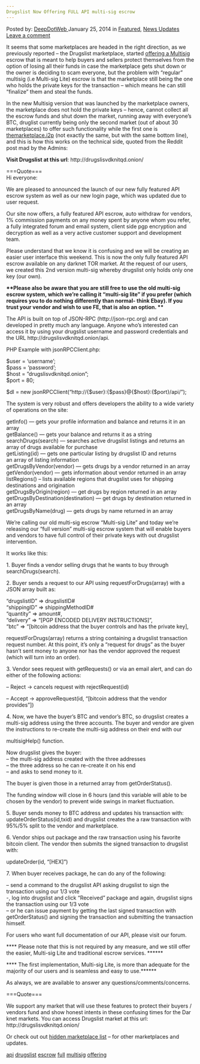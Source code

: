 ```yaml
---
Drugslist Now Offering FULL API multi-sig escrow
---
```

<article class="post-listing post-3644 post type-post status-publish format-standard has-post-thumbnail hentry  tag-api tag-drugslist tag-escrow tag-full tag-multisig tag-offering">
    <div class="post-inner">
        <span>Posted by: <a href="https://www.deepdotweb.com/author/admin/" title="">DeepDotWeb </a></span>
    <span>January 25, 2014</span>
    <span>in <a href="https://www.deepdotweb.com/category/deepdot-news/" rel="category tag">Featured</a>, <a href="https://www.deepdotweb.com/category/news-updates/" rel="category tag">News Updates</a></span>
    <span><a href="https://www.deepdotweb.com/2014/01/25/drugslist-now-offering-full-api-multi-sig-escrow/#respond">Leave a comment</a></span>
    </p>
    <div class="clear"></div>
    <div class="entry">
    <p>It seems that some marketplaces are headed in the right direction, as we previously reported &#8211; the Drugslist marketplace, started <a href="http://www.deepdotweb.com/2014/01/19/drugslist-marketplace-now-offering-multisig-escrow/">offering a Multisig</a> escrow that is meant to help buyers and sellers protect themselves from the option of losing all their funds in case the marketplace gets shut down or the owner is deciding to scam everyone, but the problem with &#8220;regular&#8221; multisig (i.e Multi-sig Lite) escrow is that the marketplace still being the one who holds the private keys for the transaction &#8211; which means he can still &#8220;finalize&#8221; them and steal the funds.</p>
    <p>In the new Multisig version that was launched by the marketplace owners, the marketplace does not hold the private keys &#8211; hence, cannot collect all the escrow funds and shut down the market, running away with everyone&#8217;s BTC, druglist currently being only the second market (out of about 30 marketplaces) to offer such functionality while the first one is  <a href="http://www.deepdotweb.com/2013/12/30/full-guide-how-to-access-i2p-sites-use-themarketplace-i2p/" target="_blank">themarketplace.i2p</a> (not exactly the same, but with the same bottom line), and this is how this works on the technical side, quoted from the Reddit post mad by the Admins:</p>
    <p><strong>Visit Drugslist at this url</strong>: http://drugslisvdknitqd.onion/</p>
    <p>===Quote===<br/>
    Hi everyone:</p>
    <p>We are pleased to announced the launch of our new fully featured API escrow system as well as our new login page, which was updated due to user request.</p>
    <p>Our site now offers, a fully featured API escrow, auto withdraw for vendors, 1% commission payments on any money spent by anyone whom you refer, a fully integrated forum and email system, client side pgp encryption and decryption as well as a very active customer support and development team.</p>
    <p>Please understand that we know it is confusing and we will be creating an easier user interface this weekend. This is now the only fully featured API escrow available on any darknet TOR market. At the request of our users, we created this 2nd version multi-sig whereby drugslist only holds only one key (our own).</p>
    <p><strong>**Please also be aware that you are still free to use the old multi-sig escrow system, which we&#8217;re calling it &#8220;multi-sig lite&#8221; if you prefer (which requires you to do nothing differently than normal- think Ebay). If you trust your vendor and wish to use FE, that is also an option. **</strong></p>
    <p>The API is built on top of JSON-RPC (http://json-rpc.org) and can developed in pretty much any language. Anyone who’s interested can access it by using your drugslist username and password credentials and the URL http://drugslisvdknitqd.onion/api.</p>
    <p>PHP Example with jsonRPCClient.php:</p>
    <p>$user = ‘username’;<br/>
    $pass = ‘password’;<br/>
    $host = &#8221;drugslisvdknitqd.onion”;<br/>
    $port = 80;</p>
    <p>$dl = new jsonRPCClient(&#8220;http://{$user}:{$pass}@{$host}:{$port}/api/&#8221;);</p>
    <p>The system is very robust and offers developers the ability to a wide variety of operations on the site:</p>
    <p>getInfo() — gets your profile information and balance and returns it in an array<br/>
    getBalance() — gets your balance and returns it as a string<br/>
    searchDrugs(search) — searches active drugslist listings and returns an<br/>
    array of drugs available for purchase<br/>
    getListing(id) — gets one particular listing by drugslist ID and returns<br/>
    an array of listing information<br/>
    getDrugsByVendor(vendor) &#8212; gets drugs by a vendor returned in an array<br/>
    getVendor(vendor) &#8212; gets information about vendor returned in an array<br/>
    listRegions() &#8211; lists available regions that drugslist uses for shipping destinations and origination<br/>
    getDrugsByOrigin(region) &#8212; get drugs by region returned in an array<br/>
    getDrugsByDestination(destination) &#8212; get drugs by destination returned in an array<br/>
    getDrugsByName(drug) &#8212; gets drugs by name returned in an array</p>
    <p>We’re calling our old multi-sig escrow “Multi-sig Lite” and today we&#8217;re releasing our &#8220;full version&#8221; multi-sig escrow system that will enable buyers and vendors to have full control of their private keys with out drugslist intervention.</p>
    <p>It works like this:</p>
    <p>1. Buyer finds a vendor selling drugs that he wants to buy through searchDrugs(search).</p>
    <p>2. Buyer sends a request to our API using requestForDrugs(array) with a JSON array built as:</p>
    <p>&#8220;drugslistID&#8221; =&gt; drugslistID#<br/>
    &#8220;shippingID&#8221; =&gt; shippingMethodID#<br/>
    &#8220;quantity&#8221; =&gt; amount#,<br/>
    &#8220;delivery&#8221; =&gt; “[PGP ENCODED DELIVERY INSTRUCTIONS]”,<br/>
    “btc&#8221; =&gt; “[bitcoin address that the buyer controls and has the private key],</p>
    <p>requestForDrugs(array) returns a string containing a drugslist transaction request number. At this point, it&#8217;s only a &#8220;request for drugs&#8221; as the buyer hasn&#8217;t sent money to anyone nor has the vendor approved the request (which will turn into an order).</p>
    <p>3. Vendor sees request with getRequests() or via an email alert, and can do either of the following actions:</p>
    <p>&#8211; Reject -&gt; cancels request with rejectRequest(id)</p>
    <p>&#8211; Accept -&gt; approveRequest(id, “[bitcoin address that the vendor provides”])</p>
    <p>4. Now, we have the buyer’s BTC and vendor’s BTC, so drugslist creates a multi-sig address using the three accounts. The buyer and vendor are given the instructions to re-create the multi-sig address on their end with our</p>
    <p>multisigHelp() function.</p>
    <p>Now drugslist gives the buyer:<br/>
    &#8211; the multi-sig address created with the three addresses<br/>
    &#8211; the three address so he can re-create it on his end<br/>
    &#8211; and asks to send money to it.</p>
    <p>The buyer is given those in a returned array from getOrderStatus().</p>
    <p>The funding window will close in 6 hours (and this variable will able to be chosen by the vendor) to prevent wide swings in market fluctuation.</p>
    <p>5. Buyer sends money to BTC address and updates his transaction with: updateOrderStatus(id,txid) and drugslist creates the a raw transaction with 95%/5% split to the vendor and marketplace.</p>
    <p>6. Vendor ships out package and the raw transaction using his favorite bitcoin client. The vendor then submits the signed transaction to drugslist with:</p>
    <p>updateOrder(id, “[HEX]”)</p>
    <p>7. When buyer receives package, he can do any of the following:</p>
    <p>&#8211; send a command to the drugslist API asking drugslist to sign the transaction using our 1/3 vote<br/>
    -, log into drugslist and click “Received” package and again, drugslist signs the transaction using our 1/3 vote<br/>
    &#8211; or he can issue payment by getting the last signed transaction with getOrderStatus() and signing the transaction and submitting the transaction himself.</p>
    <p>For users who want full documentation of our API, please visit our forum.</p>
    <p>**** Please note that this is not required by any measure, and we still offer the easier, Multi-sig Lite and traditional escrow services. ******</p>
    <p>**** The first implementation, Multi-sig Lite, is more than adequate for the majority of our users and is seamless and easy to use.******</p>
    <p>As always, we are available to answer any questions/comments/concerns.</p>
    <p>===Quote===</p>
    <p>We support any market that will use these features to protect their buyers / vendors fund and show honest intents in these confusing times for the Dar knet markets. You can access Drugslist market at this url: http://drugslisvdknitqd.onion/</p>
    <p>Or check out out <a href="http://www.deepdotweb.com/2013/10/28/updated-llist-of-hidden-marketplaces-tor-i2p/" target="_blank">hidden marketplace list</a> &#8211; for other marketplaces and updates.</p>
    </div>
    <a href="https://www.deepdotweb.com/tag/api/" rel="tag">api</a> <a href="https://www.deepdotweb.com/tag/drugslist/" rel="tag">drugslist</a> <a href="https://www.deepdotweb.com/tag/escrow/" rel="tag">escrow</a> <a href="https://www.deepdotweb.com/tag/full/" rel="tag">full</a> <a href="https://www.deepdotweb.com/tag/multisig/" rel="tag">multisig</a> <a href="https://www.deepdotweb.com/tag/offering/" rel="tag">offering</a></span> <span style="display:none" class="updated">2014-01-25</span>
    <div style="display:none" class="vcard author" itemprop="author" itemscope itemtype="http://schema.org/Person"><strong class="fn" itemprop="name">
    </div>
</article>

